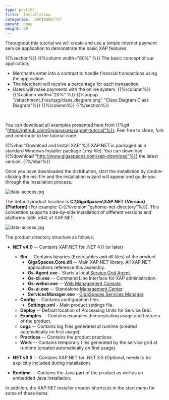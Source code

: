 ```yaml
---
type: post102
title:  Installation
categories:  XAP102NETTUT
parent: none
weight: 50
---
```





Throughout this tutorial we will create and use a simple internet payment service application to demonstrate the basic XAP features.




{{%section%}}
{{%column width="80%" %}}
The basic concept of our application;

- Merchants enter into a contract to handle financial transactions using the application.
- The Merchant will receive a percentage for each transaction.
- Users will make payments with the online system.
{{%/column%}}
{{%column width="20%" %}}
{{%popup "/attachment_files/qsg/class_diagram.png"  "Class Diagram Class Diagram"%}}
{{%/column%}}
{{%/section%}}


<br>

You can download all examples presented here from {{%git "https://github.com/Gigaspaces/xapnet-tutorial"%}}. Feel free to clone, fork and contribute to the tutorial code.


{{%vbar "Download and Install XAP"%}}
XAP.NET is packaged as a standard Windows Installer package (.msi file). You can download {{%download "http://www.gigaspaces.com/xap-download"%}} the latest version.
{{%/vbar%}}

Once you have downloaded the distribution, start the installation by double-clicking the msi file and the installation wizard will appear and guide you through the installation process.


![data-access.jpg](/attachment_files/dotnet/dotnet-installer.png)

The default product location is **C:\GigaSpaces\XAP.NET \{Version\} \{Platform\}** (For example: C:\{{%version "gshome-net-directory"%}}). This convention supports side-by-side installation of different versions and platforms (x86, x64) of XAP.NET.

![data-access.jpg](/attachment_files/dotnet/dotnet-file-structure.png)

The product directory structure as follows:

- **NET v4.0** -- Contains XAP.NET for .NET 4.0 (or later)
    - **Bin** -- Contains binaries (Executables and dll files) of the product.
        - **GigaSpaces.Core.dll** -- Main XAP.NET library. All XAP.NET applications reference this assembly.
        - **Gs-Agent.exe** - Starts a local [Service Grid Agent]({{%currentadmurl%}}/the-runtime-environment.html).
        - **Gs-cli.exe** -- Command Line Interface for XAP administration.
        - **Gs-webui.exe** -- [Web Management Console]({{%currentadmurl%}}/web-management-console.html).
        - **Gs-ui.exe** -- Standalone [Management Center]({{%currentadmurl%}}/gigaspaces-management-center.html).
        - **ServicesManager.exe** - [GigaSpaces Services Manager]({{%currentneturl%}}/gigaspaces-services-manager.html).
    - **Config** -- Contains configuration files.
        - **Settings.xml** - Main product settings file.
    - **Deploy** -- Default location of Processing Units for Service Grid.
    - **Examples** -- Contains examples demonstrating usage and features of the product.
    - **Logs** -- Contains log files generated at runtime (created automatically on first usage).
    - **Practices** -- Contains the product practices.
    - **Work** -- Contains temporary files generated by the service grid at runtime (created automatically on first usage).

- **NET v3.5** -- Contains XAP.NET for .NET 3.5 (Optional, needs to be explicitly included during installation).
- **Runtime** -- Contains the Java part of the product as well as an embedded Java installation.

In addition, the XAP.NET installer creates shortcuts in the start menu for some of these items.





